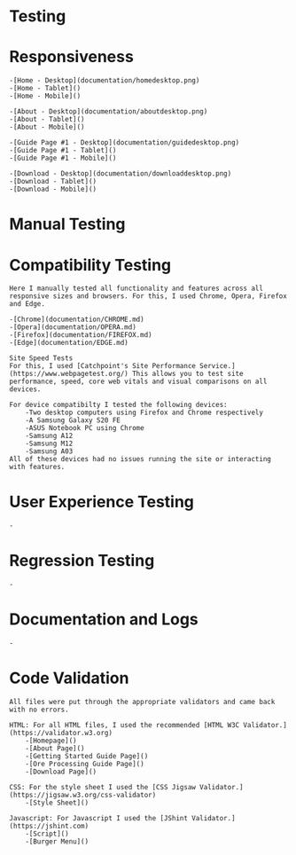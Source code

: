 # Testing


# Responsiveness
    -[Home - Desktop](documentation/homedesktop.png)
    -[Home - Tablet]()
    -[Home - Mobile]()

    -[About - Desktop](documentation/aboutdesktop.png)
    -[About - Tablet]()
    -[About - Mobile]()

    -[Guide Page #1 - Desktop](documentation/guidedesktop.png)
    -[Guide Page #1 - Tablet]()
    -[Guide Page #1 - Mobile]()

    -[Download - Desktop](documentation/downloaddesktop.png)
    -[Download - Tablet]()
    -[Download - Mobile]()

# Manual Testing


# Compatibility Testing
    Here I manually tested all functionality and features across all responsive sizes and browsers. For this, I used Chrome, Opera, Firefox and Edge.

    -[Chrome](documentation/CHROME.md)
    -[Opera](documentation/OPERA.md)
    -[Firefox](documentation/FIREFOX.md)
    -[Edge](documentation/EDGE.md)
    
    Site Speed Tests
    For this, I used [Catchpoint's Site Performance Service.](https://www.webpagetest.org/) This allows you to test site performance, speed, core web vitals and visual comparisons on all devices. 

    For device compatibilty I tested the following devices:
        -Two desktop computers using Firefox and Chrome respectively
        -A Samsung Galaxy S20 FE
        -ASUS Notebook PC using Chrome
        -Samsung A12
        -Samsung M12
        -Samsung A03
    All of these devices had no issues running the site or interacting with features.
    
# User Experience Testing
    -

# Regression Testing
    -

# Documentation and Logs
    -

# Code Validation
    All files were put through the appropriate validators and came back with no errors. 

    HTML: For all HTML files, I used the recommended [HTML W3C Validator.](https://validator.w3.org)
        -[Homepage]()
        -[About Page]()
        -[Getting Started Guide Page]()
        -[Ore Processing Guide Page]()
        -[Download Page]()

    CSS: For the style sheet I used the [CSS Jigsaw Validator.](https://jigsaw.w3.org/css-validator)
        -[Style Sheet]()

    Javascript: For Javascript I used the [JShint Validator.](https://jshint.com)
        -[Script]()
        -[Burger Menu]()

    
